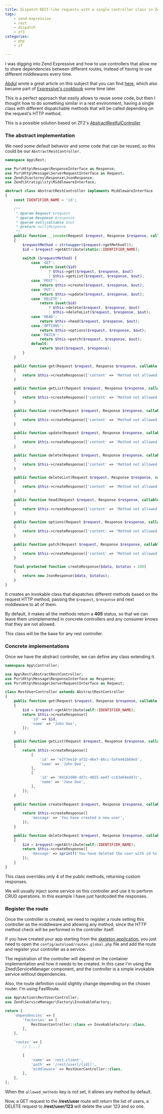 ```yaml
---
title: Dispatch REST-like requests with a single controller class in Zend Expressive
tags:
    - zend-expressive
    - rest
    - dispatch
    - zf3
categories:
    - php
    - zf

---
```


I was digging into Zend Expressive and how to use controllers that allow me to share dependencies between different routes, instead of having to use different middlewares every time.

[Abdul](https://samsonasik.wordpress.com/) wrote a great article on this subject that you can find [here](https://samsonasik.wordpress.com/2016/01/03/using-routed-middleware-class-as-controller-with-multi-actions-in-expressive/), which also became part of [Expressive's cookbook](http://zendframework.github.io/zend-expressive/cookbook/using-routed-middleware-class-as-controller/) some time later.

This is a perfect approach that easily allows to reuse some code, but then I thought how to do something similar in a rest environment, having a single class with different dispatchable methods that will be called depending on the request's HTTP method.

This is a possible solution based on ZF2's [AbstractRestfulController](https://github.com/zendframework/zend-mvc/blob/master/src/Controller/AbstractRestfulController.php)

### The abstract implementation

We need some default behavior and some code that can be reused, so this could be our `AbstractRestController`.

```php
namespace App\Rest;

use Psr\Http\Message\ResponseInterface as Response;
use Psr\Http\Message\ServerRequestInterface as Request;
use Zend\Diactoros\Response\JsonResponse;
use Zend\Stratigility\MiddlewareInterface;

abstract class AbstractRestController implements MiddlewareInterface
{
    const IDENTIFIER_NAME = 'id';

    /**
     * @param Request $request
     * @param Response $response
     * @param null|callable $out
     * @return null|Response
     */
    public function __invoke(Request $request, Response $response, callable $out = null)
    {
        $requestMethod = strtoupper($request->getMethod());
        $id = $request->getAttribute(static::IDENTIFIER_NAME);

        switch ($requestMethod) {
            case 'GET':
                return isset($id)
                    ? $this->get($request, $response, $out)
                    : $this->getList($request, $response, $out);
            case 'POST':
                return $this->create($request, $response, $out);
            case 'PUT':
                return $this->update($request, $response, $out);
            case 'DELETE':
                return isset($id)
                    ? $this->delete($request, $response, $out)
                    : $this->deleteList($request, $response, $out);
            case 'HEAD':
                return $this->head($request, $response, $out);
            case 'OPTIONS':
                return $this->options($request, $response, $out);
            case 'PATCH':
                return $this->patch($request, $response, $out);
            default:
                return $out($request, $response);
        }
    }

    public function get(Request $request, Response $response, callable $out = null)
    {
        return $this->createResponse(['content' => 'Method not allowed'], 405);
    }

    public function getList(Request $request, Response $response, callable $out = null)
    {
        return $this->createResponse(['content' => 'Method not allowed'], 405);
    }

    public function create(Request $request, Response $response, callable $out = null)
    {
        return $this->createResponse(['content' => 'Method not allowed'], 405);
    }

    public function update(Request $request, Response $response, callable $out = null)
    {
        return $this->createResponse(['content' => 'Method not allowed'], 405);
    }

    public function delete(Request $request, Response $response, callable $out = null)
    {
        return $this->createResponse(['content' => 'Method not allowed'], 405);
    }

    public function deleteList(Request $request, Response $response, callable $out = null)
    {
        return $this->createResponse(['content' => 'Method not allowed'], 405);
    }

    public function head(Request $request, Response $response, callable $out = null)
    {
        return $this->createResponse(['content' => 'Method not allowed'], 405);
    }

    public function options(Request $request, Response $response, callable $out = null)
    {
        return $this->createResponse(['content' => 'Method not allowed'], 405);
    }

    public function patch(Request $request, Response $response, callable $out = null)
    {
        return $this->createResponse(['content' => 'Method not allowed'], 405);
    }

    final protected function createResponse($data, $status = 200)
    {
        return new JsonResponse($data, $status);
    }
}
```

It creates an invokable class that dispatches different methods based on the request HTTP method, passing the `$request`, `$response` and next middleware to all of them.

By default, it makes all the methods return a **405** status, so that we can leave them unimplemented in concrete controllers and any consumer knows that they are not allowed.

This class will be the base for any rest controller.

### Concrete implementations

Once we have the abstract controller, we can define any class extending it.

```php
namespace App\Controller;

use App\Rest\AbstractRestController;
use Psr\Http\Message\ResponseInterface as Response;
use Psr\Http\Message\ServerRequestInterface as Request;

class RestUserController extends AbstractRestController
{
    public function get(Request $request, Response $response, callable $out = null)
    {
        $id = $request->getAttribute(self::IDENTIFIER_NAME);
        return $this->createResponse([
            'id' => $id,
            'name' => 'John Doe',
        ]);
    }

    public function getList(Request $request, Response $response, callable $out = null)
    {
        return $this->createResponse([
            [
                'id' => 'e2f7ee10-af32-46e7-86cc-5afe441b69e5',
                'name' => 'John Doe',
            ],
            [
                'id' => '04162d88-dd7c-4855-ae4f-cc63e64edd7c',
                'name' => 'Jane Doe',
            ],
        ]);
    }

    public function create(Request $request, Response $response, callable $out = null)
    {
        return $this->createResponse([
            'message' => 'You have created a new user',
        ]);
    }

    public function delete(Request $request, Response $response, callable $out = null)
    {
        $id = $request->getAttribute(self::IDENTIFIER_NAME);
        return $this->createResponse([
            'message' => sprintf('You have deleted the user with id %s', $id),
        ]);
    }
}
```

This class overrides only 4 of the public methods, returning custom responses.

We will usually inject some service on this controller and use it to perform CRUD operations. In this example I have just hardcoded the responses. 

### Register the route

Once the controller is created, we need to register a route setting this controller as the middleware and allowing any method, since the HTTP method check will be performed in the controller itself.

If you have created your app starting from the [skeleton application](https://github.com/zendframework/zend-expressive-skeleton), you just need to open the `config/autoload/routes.global.php` file and add the route and register your controller as a service.

The registration of the controller will depend on the container implementation and how it needs to be created. In this case I'm using the Zned\ServiceManager component, and the controller is a simple invokable service without dependencies.

Also, the route definition could slightly change depending on the chosen router. I'm using FastRoute.

```php
use App\Action\RestUserController;
use Zend\ServiceManager\Factory\InvokableFactory;

return [
    'dependencies' => [
        'factories' => [
            RestUserController::class => InvokableFactory::class,
        ],
    ],

    'routes' => [
        // [...]

        [
            'name' => 'rest.client',
            'path' => '/rest/user[/{id}]',
            'middleware' => RestUserController::class,
        ],
    ],
];
```

When the `allowed_methods` key is not set, it allows any method by default.

Now, a GET request to the **/rest/user** route will return the list of users, a DELETE request to **/rest/user/123** will delete the user 123 and so one.
